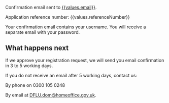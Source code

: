 Confirmation email sent to <a href="mailto:{{values.email}}" class="govuk-link">{{values.email}}</a>.

Application reference number: {{values.referenceNumber}} 

Your confirmation email contains your username. You will receive a separate email with your password.

## What happens next

If we approve your registration request, we will send you email confirmation in 3 to 5 working days.

If you do not receive an email after 5 working days, contact us:


<div class="govuk-inset-text">
By phone on 0300 105 0248

By email at <a href="mailto:DFLU.dom@homeoffice.gov.uk" class="govuk-link">DFLU.dom@homeoffice.gov.uk</a>.
</div>
